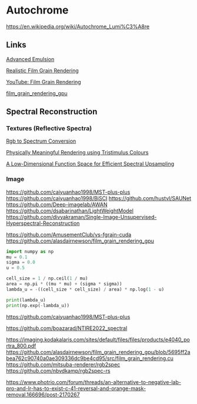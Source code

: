 # Autochrome

https://en.wikipedia.org/wiki/Autochrome_Lumi%C3%A8re

## Links

[Advanced Emulsion](https://www.youtube.com/watch?v=I4_7tW-cx1I)

[Realistic Film Grain Rendering](https://www.ipol.im/pub/art/2017/192/article_lr.pdf)

[YouTube: Film Grain Rendering](https://cg.ivd.kit.edu/publications/2015/spectrum/paper-preprint.pdf)

[film_grain_rendering_gpu](https://github.com/alasdairnewson/film_grain_rendering_gpu)


## Spectral Reconstruction

### Textures (Reflective Spectra)

[Rgb to Spectrum Conversion](http://sv-journal.org/2015-4/03/en/index.php?lang=en)

[Physically Meaningful Rendering using Tristimulus Colours](https://cg.ivd.kit.edu/publications/2015/spectrum/paper-preprint.pdf)

[A Low-Dimensional Function Space for Efficient Spectral Upsampling](https://rgl.s3.eu-central-1.amazonaws.com/media/papers/Jakob2019Spectral_3.pdf)

### Image

https://github.com/caiyuanhao1998/MST-plus-plus
https://github.com/caiyuanhao1998/BiSCI
https://github.com/hustvl/SAUNet
https://github.com/Deep-imagelab/AWAN
https://github.com/dsabarinathan/LightWeightModel
https://github.com/divyakraman/Single-Image-Unsupervised-Hyperspectral-Reconstruction


https://github.com/AmusementClub/vs-fgrain-cuda
https://github.com/alasdairnewson/film_grain_rendering_gpu

```python
import numpy as np
mu = 0.1
sigma = 0.0
u = 0.5

cell_size = 1 / np.ceil(1 / mu)
area = np.pi * ((mu * mu) + (sigma * sigma))
lambda_u = -((cell_size * cell_size) / area) * np.log(1 - u)

print(lambda_u)
print(np.exp(-lambda_u))
```

https://github.com/caiyuanhao1998/MST-plus-plus

https://github.com/boazarad/NTIRE2022_spectral


https://imaging.kodakalaris.com/sites/default/files/files/products/e4040_portra_800.pdf
https://github.com/alasdairnewson/film_grain_rendering_gpu/blob/5695ff2abea762c90740a0ae309336dc9be4cd95/src/film_grain_rendering.cu
https://github.com/mitsuba-renderer/rgb2spec
https://github.com/nbvdkamp/rgb2spec-rs


https://www.photrio.com/forum/threads/an-alternative-to-negative-lab-pro-and-lr-has-to-exist-c-41-reversal-and-orange-mask-removal.166696/post-2170267
